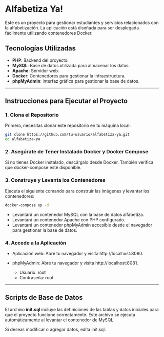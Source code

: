 # Alfabetiza Ya!

Este es un proyecto para gestionar estudiantes y servicios relacionados con la alfabetización. La aplicación está diseñada para ser desplegada fácilmente utilizando contenedores Docker.

## Tecnologías Utilizadas
- **PHP**: Backend del proyecto.
- **MySQL**: Base de datos utilizada para almacenar los datos.
- **Apache**: Servidor web.
- **Docker**: Contenedores para gestionar la infraestructura.
- **phpMyAdmin**: Interfaz gráfica para gestionar la base de datos.

---

## Instrucciones para Ejecutar el Proyecto

### 1. Clona el Repositorio

Primero, necesitas clonar este repositorio en tu máquina local:

```bash
git clone https://github.com/tu-usuario/alfabetiza-ya.git
cd alfabetiza-ya
```
### 2. Asegúrate de Tener Instalado Docker y Docker Compose

Si no tienes Docker instalado, descárgalo desde Docker. También verifica que docker-compose esté disponible.

### 3. Construye y Levanta los Contenedores

Ejecuta el siguiente comando para construir las imágenes y levantar los contenedores:

```bash
docker-compose up -d
```
- Levantará un contenedor MySQL con la base de datos alfabetiza.
- Levantará un contenedor Apache con PHP configurado.
- Levantará un contenedor phpMyAdmin accesible desde el navegador para gestionar la base de datos.

### 4. Accede a la Aplicación

- Aplicación web: Abre tu navegador y visita http://localhost:8080.

- phpMyAdmin: Abre tu navegador y visita http://localhost:8081.
  -  Usuario: root
  -  Contraseña: root
 
---

## Scripts de Base de Datos

El archivo **init.sql** incluye las definiciones de las tablas y datos iniciales para que el proyecto funcione correctamente. Este archivo se ejecuta automáticamente al levantar el contenedor de MySQL.

Si deseas modificar o agregar datos, edita init.sql.
